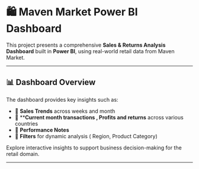 # 🛍️ Maven Market Power BI Dashboard

This project presents a comprehensive **Sales & Returns Analysis Dashboard** built in **Power BI**, using real-world retail data from Maven Market.

---

## 📊 Dashboard Overview

The dashboard provides key insights such as:

- 🧾 **Sales Trends** across weeks and month
- 🏪 ****Current month transactions , Profits and returns** across various countries
- 🔁 **Performance Notes** 
- 📌 **Filters** for dynamic analysis ( Region, Product Category)

Explore interactive insights to support business decision-making for the retail domain.

---


